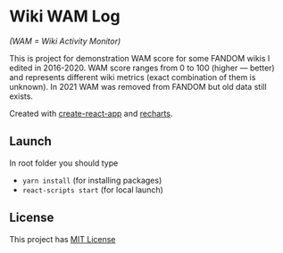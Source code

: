 # Wiki WAM Log
_(WAM = Wiki Activity Monitor)_

This is project for demonstration WAM score for some FANDOM wikis I edited in 2016-2020. 
WAM score ranges from 0 to 100 (higher — better) and represents different wiki metrics (exact combination of them is unknown).
In 2021 WAM was removed from FANDOM but old data still exists.

Created with [create-react-app](https://github.com/facebook/create-react-app) and [recharts](https://recharts.org).

## Launch
In root folder you should type
- `yarn install` (for installing packages)
- `react-scripts start` (for local launch)

## License
This project has [MIT License](https://opensource.org/licenses/MIT)